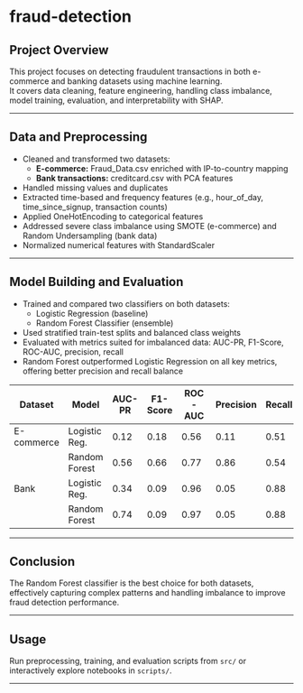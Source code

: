 # fraud-detection

## Project Overview  
This project focuses on detecting fraudulent transactions in both e-commerce and banking datasets using machine learning.  
It covers data cleaning, feature engineering, handling class imbalance, model training, evaluation, and interpretability with SHAP.

---

## Data and Preprocessing  
- Cleaned and transformed two datasets:  
  - **E-commerce:** Fraud_Data.csv enriched with IP-to-country mapping  
  - **Bank transactions:** creditcard.csv with PCA features  
- Handled missing values and duplicates  
- Extracted time-based and frequency features (e.g., hour_of_day, time_since_signup, transaction counts)  
- Applied OneHotEncoding to categorical features  
- Addressed severe class imbalance using SMOTE (e-commerce) and Random Undersampling (bank data)  
- Normalized numerical features with StandardScaler  

---

## Model Building and Evaluation  
- Trained and compared two classifiers on both datasets:  
  - Logistic Regression (baseline)  
  - Random Forest Classifier (ensemble)  
- Used stratified train-test splits and balanced class weights  
- Evaluated with metrics suited for imbalanced data: AUC-PR, F1-Score, ROC-AUC, precision, recall  
- Random Forest outperformed Logistic Regression on all key metrics, offering better precision and recall balance  

| Dataset      | Model            | AUC-PR | F1-Score | ROC-AUC | Precision | Recall |
|--------------|------------------|--------|----------|---------|-----------|--------|
| E-commerce   | Logistic Reg.    | 0.12   | 0.18     | 0.56    | 0.11      | 0.51   |
|              | Random Forest    | 0.56   | 0.66     | 0.77    | 0.86      | 0.54   |
| Bank         | Logistic Reg.    | 0.34   | 0.09     | 0.96    | 0.05      | 0.88   |
|              | Random Forest    | 0.74   | 0.09     | 0.97    | 0.05      | 0.88   |

---

## Conclusion  
The Random Forest classifier is the best choice for both datasets, effectively capturing complex patterns and handling imbalance to improve fraud detection performance.

---

## Usage  
Run preprocessing, training, and evaluation scripts from `src/` or interactively explore notebooks in `scripts/`.

---